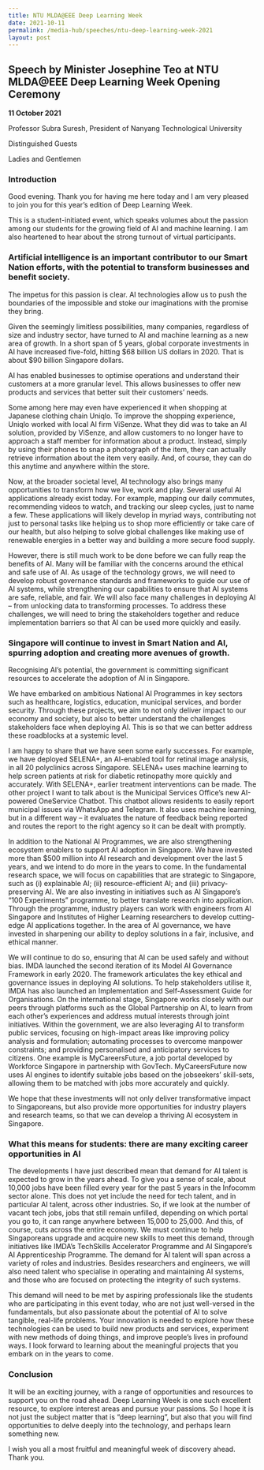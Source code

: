```yaml
---
title: NTU MLDA@EEE Deep Learning Week
date: 2021-10-11
permalink: /media-hub/speeches/ntu-deep-learning-week-2021
layout: post
---
```

## Speech by Minister Josephine Teo at NTU MLDA@EEE Deep Learning Week Opening Ceremony

**11 October 2021**

Professor Subra Suresh, 
President of Nanyang Technological University 

Distinguished Guests

Ladies and Gentlemen

### Introduction

Good evening. Thank you for having me here today and I am very pleased to join you for this year’s edition of Deep Learning Week.

This is a student-initiated event, which speaks volumes about the passion among our students for the growing field of AI and machine learning. I am also heartened to hear about the strong turnout of virtual participants.

### Artificial intelligence is an important contributor to our Smart Nation efforts, with the potential to transform businesses and benefit society.

The impetus for this passion is clear. AI technologies allow us to push the boundaries of the impossible and stoke our imaginations with the promise they bring.

Given the seemingly limitless possibilities, many companies, regardless of size and industry sector, have turned to AI and machine learning as a new area of growth. In a short span of 5 years, global corporate investments in AI have increased five-fold, hitting $68 billion US dollars in 2020. That is about $90 billion Singapore dollars.

AI has enabled businesses to optimise operations and understand their customers at a more granular level. This allows businesses to offer new products and services that better suit their customers’ needs.

Some among here may even have experienced it when shopping at Japanese clothing chain Uniqlo. To improve the shopping experience, Uniqlo worked with local AI firm ViSenze. What they did was to take an AI solution, provided by ViSenze, and allow customers to no longer have to approach a staff member for information about a product. Instead, simply by using their phones to snap a photograph of the item, they can actually  retrieve information about the item very easily. And, of course, they can do this anytime and anywhere within the store.

Now, at the broader societal level, AI technology also brings many opportunities to transform how we live, work and play. Several useful AI applications already exist today. For example, mapping our daily commutes, recommending videos to watch, and tracking our sleep cycles, just to name a few. These applications will likely develop in myriad ways, contributing not just to personal tasks like helping us to shop more efficiently or take care of our health, but also helping to solve global challenges like making use of renewable energies in a better way and building a more secure food supply.

However, there is still much work to be done before we can fully reap the benefits of AI. Many will be familiar with the concerns around the ethical and safe use of AI. As usage of the technology grows, we will need to develop robust governance standards and frameworks to guide our use of AI systems, while strengthening our capabilities to ensure that AI systems are safe, reliable, and fair. We will also face many challenges in deploying AI – from unlocking data to transforming processes. To address these challenges, we will need to bring the stakeholders together and reduce implementation barriers so that AI can be used more quickly and easily.

### Singapore will continue to invest in Smart Nation and AI, spurring adoption and creating more avenues of growth.

Recognising AI’s potential, the government is committing significant resources to accelerate the adoption of AI in Singapore.

We have embarked on ambitious National AI Programmes in key sectors such as healthcare, logistics, education, municipal services, and border security. Through these projects, we aim to not only deliver impact to our economy and society, but also to better understand the challenges stakeholders face when deploying AI. This is so that we can better address these roadblocks at a systemic level.

I am happy to share that we have seen some early successes. For example, we have deployed SELENA+, an AI-enabled tool for retinal image analysis, in all 20 polyclinics across Singapore. SELENA+ uses machine learning to help screen patients at risk for diabetic retinopathy more quickly and accurately. With SELENA+, earlier treatment interventions can be made. The other project I want to talk about is the Municipal Services Office’s new AI-powered OneService Chatbot. This chatbot allows residents to easily report municipal issues via WhatsApp and Telegram. It also uses machine learning, but in a different way – it evaluates the nature of feedback being reported and routes the report to the right agency so it can be dealt with promptly.

In addition to the National AI Programmes, we are also strengthening ecosystem enablers to support AI adoption in Singapore. We have invested more than $500 million into AI research and development over the last 5 years, and we intend to do more in the years to come. In the fundamental research space, we will focus on capabilities that are strategic to Singapore, such as (i) explainable AI; (ii) resource-efficient AI; and (iii) privacy-preserving AI. We are also investing in initiatives such as AI Singapore’s “100 Experiments” programme, to better translate research into application. Through the programme, industry players can work with engineers from AI Singapore and Institutes of Higher Learning researchers to develop cutting-edge AI applications together. In the area of AI governance, we have invested in sharpening our ability to deploy solutions in a fair, inclusive, and ethical manner. 

We will continue to do so, ensuring that AI can be used safely and without bias. IMDA launched the second iteration of its Model AI Governance Framework in early 2020. The framework articulates the key ethical and governance issues in deploying AI solutions. To help stakeholders utilise it, IMDA has also launched an Implementation and Self-Assessment Guide for Organisations. On the international stage, Singapore works closely with our peers through platforms such as the Global Partnership on AI, to learn from each other’s experiences and address mutual interests through joint initiatives.
Within the government, we are also leveraging AI to transform public services, focusing on high-impact areas like improving policy analysis and formulation; automating processes to overcome manpower constraints; and providing personalised and anticipatory services to citizens. One example is MyCareersFuture, a job portal developed by Workforce Singapore in partnership with GovTech. MyCareersFuture now uses AI engines to identify suitable jobs based on the jobseekers’ skill-sets, allowing them to be matched with jobs more accurately and quickly.

We hope that these investments will not only deliver transformative impact to Singaporeans, but also provide more opportunities for industry players and research teams, so that we can develop a thriving AI ecosystem in Singapore.

### What this means for students: there are many exciting career opportunities in AI

The developments I have just described mean that demand for AI talent is expected to grow in the years ahead. To give you a sense of scale, about 10,000 jobs have been filled every year for the past 5 years in the Infocomm sector alone. This does not yet include the need for tech talent, and in particular AI talent, across other industries. So, if we look at the number of vacant tech jobs, jobs that still remain unfilled, depending on which portal you go to, it can range anywhere between 15,000 to 25,000. And this, of course, cuts across the entire economy. We must continue to help Singaporeans upgrade and acquire new skills to meet this demand, through initiatives like IMDA’s TechSkills Accelerator Programme and AI Singapore’s AI Apprenticeship Programme. The demand for AI talent will span across a variety of roles and industries. Besides researchers and engineers, we will also need talent who specialise in operating and maintaining AI systems, and those who are focused on protecting the integrity of such systems.

This demand will need to be met by aspiring professionals like the students who are participating in this event today, who are not just well-versed in the fundamentals, but also passionate about the potential of AI to solve tangible, real-life problems. Your innovation is needed to explore how these technologies can be used to build new products and services, experiment with new methods of doing things, and improve people’s lives in profound ways. I look forward to learning about the meaningful projects that you embark on in the years to come.

### Conclusion

It will be an exciting journey, with a range of opportunities and resources to support you on the road ahead. Deep Learning Week is one such excellent resource, to explore interest areas and pursue your passions. So I hope it is not just the subject matter that is “deep learning”, but also that you will find opportunities to delve deeply into the technology, and perhaps learn something new. 
    
I wish you all a most fruitful and meaningful week of discovery ahead. Thank you.


